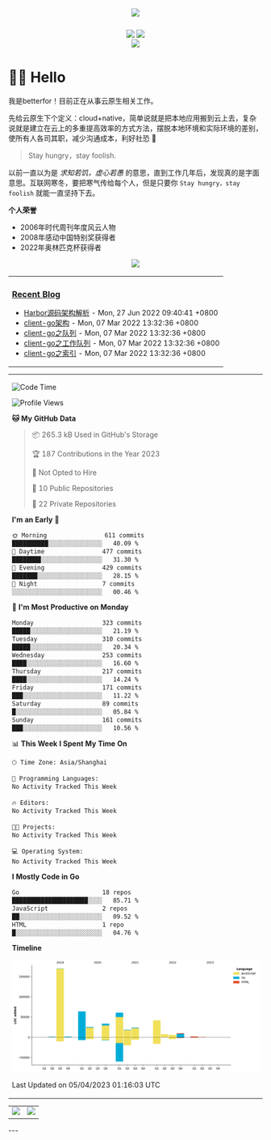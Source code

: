 <!-- 动态打字效果 -->

<h1 align="center">
  <a href="betterfor.github.io">
    <img src="https://readme-typing-svg.herokuapp.com?font=Fira+Code&size=17&pause=1000&center=true&width=500&lines=Make+clean+code+fast%2C+not+make+fast+code+clean" />
  </a>
</h1>

<!-- 个人资料徽章 -->
<div align="center">
  <a href="https://betterfor.github.io"><img src="https://img.shields.io/badge/github-github%E5%8D%9A%E5%AE%A2-green"></a>
  <!-- 访客统计 -->
  <img src="https://visitor-badge.glitch.me/badge?page_id=tioil&left_color=green&right_color=red">
</div>

<!-- 贪吃蛇贡献图 -->
<div align="center">
  <img src="https://cdn.jsdelivr.net/gh/betterfor/betterfor@main/contribution-snake/github-contribution-grid-snake.svg" />
</div>

# 🙋‍♂️ Hello

我是betterfor！目前正在从事云原生相关工作。

先给云原生下个定义：cloud+native，简单说就是把本地应用搬到云上去，复杂说就是建立在云上的多重提高效率的方式方法，摆脱本地环境和实际环境的差别，使所有人各司其职，减少沟通成本，利好社恐 🐶

> Stay hungry，stay foolish.

以前一直以为是 *求知若饥，虚心若愚* 的意思，直到工作几年后，发现真的是字面意思。互联网寒冬，要把寒气传给每个人，但是只要你 `Stay hungry，stay foolish` 就能一直坚持下去。

**个人荣誉**

- 2006年时代周刊年度风云人物
- 2008年感动中国特别奖获得者
- 2022年奥林匹克杯获得者

<!-- profile-3d-contrib -->
<div align="center"><img src="https://cdn.jsdelivr.net/gh/betterfor/betterfor@main/profile-3d-contrib/profile-season-animate.svg" /></div>

<!-- 博客动态 -->
<table align="center">
<tr>
<td valign="top">
  
### <a href="https://betterfor.github.io/" target="_blank">Recent Blog</a>
  
<!-- START_SECTION:blog -->
* <a href='https://blog.luxgreat.tk/2022/06/harbor%E6%BA%90%E7%A0%81%E6%9E%B6%E6%9E%84%E8%A7%A3%E6%9E%90/' target='_blank'>Harbor源码架构解析</a> - Mon, 27 Jun 2022 09:40:41 +0800
* <a href='https://blog.luxgreat.tk/2022/03/client-go/' target='_blank'>client-go架构</a> - Mon, 07 Mar 2022 13:32:36 +0800
* <a href='https://blog.luxgreat.tk/2022/03/03-deltafifo/' target='_blank'>client-go之队列</a> - Mon, 07 Mar 2022 13:32:36 +0800
* <a href='https://blog.luxgreat.tk/2022/03/02-workqueue/' target='_blank'>client-go之工作队列</a> - Mon, 07 Mar 2022 13:32:36 +0800
* <a href='https://blog.luxgreat.tk/2022/03/01-indexer/' target='_blank'>client-go之索引</a> - Mon, 07 Mar 2022 13:32:36 +0800
<!-- END_SECTION:blog -->
</td>  
 
</tr>    
</table>

<!-- wakatime统计 -->
<table algin="center">
<tr>
<td>
  
<!--START_SECTION:waka-->
![Code Time](http://img.shields.io/badge/Code%20Time-44%20hrs%2042%20mins-blue)

![Profile Views](http://img.shields.io/badge/Profile%20Views-0-blue)

**🐱 My GitHub Data** 

> 📦 265.3 kB Used in GitHub's Storage 
 > 
> 🏆 187 Contributions in the Year 2023
 > 
> 🚫 Not Opted to Hire
 > 
> 📜 10 Public Repositories 
 > 
> 🔑 22 Private Repositories 
 > 
**I'm an Early 🐤** 

```text
🌞 Morning                611 commits         ██████████░░░░░░░░░░░░░░░   40.09 % 
🌆 Daytime                477 commits         ████████░░░░░░░░░░░░░░░░░   31.30 % 
🌃 Evening                429 commits         ███████░░░░░░░░░░░░░░░░░░   28.15 % 
🌙 Night                  7 commits           ░░░░░░░░░░░░░░░░░░░░░░░░░   00.46 % 
```
📅 **I'm Most Productive on Monday** 

```text
Monday                   323 commits         █████░░░░░░░░░░░░░░░░░░░░   21.19 % 
Tuesday                  310 commits         █████░░░░░░░░░░░░░░░░░░░░   20.34 % 
Wednesday                253 commits         ████░░░░░░░░░░░░░░░░░░░░░   16.60 % 
Thursday                 217 commits         ████░░░░░░░░░░░░░░░░░░░░░   14.24 % 
Friday                   171 commits         ███░░░░░░░░░░░░░░░░░░░░░░   11.22 % 
Saturday                 89 commits          █░░░░░░░░░░░░░░░░░░░░░░░░   05.84 % 
Sunday                   161 commits         ███░░░░░░░░░░░░░░░░░░░░░░   10.56 % 
```


📊 **This Week I Spent My Time On** 

```text
🕑︎ Time Zone: Asia/Shanghai

💬 Programming Languages: 
No Activity Tracked This Week

🔥 Editors: 
No Activity Tracked This Week

🐱‍💻 Projects: 
No Activity Tracked This Week

💻 Operating System: 
No Activity Tracked This Week
```

**I Mostly Code in Go** 

```text
Go                       18 repos            █████████████████████░░░░   85.71 % 
JavaScript               2 repos             ██░░░░░░░░░░░░░░░░░░░░░░░   09.52 % 
HTML                     1 repo              █░░░░░░░░░░░░░░░░░░░░░░░░   04.76 % 
```



**Timeline**

![Lines of Code chart](https://raw.githubusercontent.com/betterfor/betterfor/main/assets/bar_graph.png)


 Last Updated on 05/04/2023 01:16:03 UTC
<!--END_SECTION:waka-->  
  
</td>  
</tr>  

<!-- Github Activity Graph -->  
<table>  
<tr>
  <td>
    <img src="https://wakatime.com/share/@b09b33c6-90b3-41ec-816d-f7ec19b0a0a6/44bdf4b2-83fe-44cf-b813-e2e569fbdb92.png" width="500" />
  </td>  

  <td>
    <img src="https://wakatime.com/share/@b09b33c6-90b3-41ec-816d-f7ec19b0a0a6/5b71be04-a4f0-405c-b5c9-af6ebde96a65.png" width="500" />
  </td>
</tr>  
</table>  
---
  
